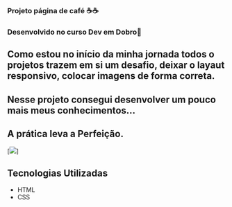 
### Projeto página de café ☕☕

### Desenvolvido  no curso Dev em Dobro🚀


## Como estou no início da minha jornada todos o projetos trazem em si um desafio, deixar o layaut responsivo, colocar imagens de forma correta. 
## Nesse projeto consegui desenvolver um pouco mais meus conhecimentos...
## A prática leva a Perfeição.


[<img src="./tela-pagina-de-café.gif">]



## Tecnologias Utilizadas 

- HTML
- CSS

